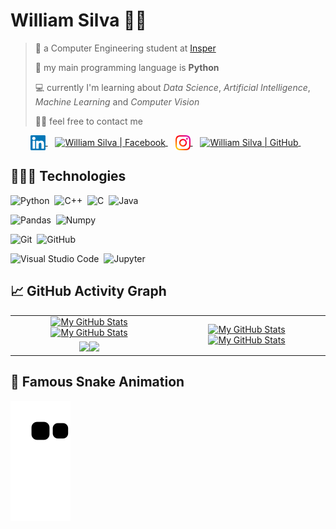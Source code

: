 # William Silva 👨‍💻

> 🦊 a Computer Engineering student at [Insper](http://insper.edu.br)
> 
> 🐍 my main programming language is **Python**
> 
> 💻 currently I'm learning about _Data Science_, _Artificial Intelligence_, _Machine Learning_ and _Computer Vision_
> 
> 🙋🏼 feel free to contact me
>
> 
<div>
  <p align="center">
  
  <a href="https://www.linkedin.com/in/williamars/" target="_blank">
    <img align="center" alt="William Silva  | Linkedin" width="24px" src="https://github.com/SatYu26/SatYu26/blob/master/Assets/Linkedin.svg" />
  </a> &nbsp;&nbsp;
  
  <a href="https://www.facebook.com/williamars7/" target="_blank">
      <img align="center" alt="William Silva | Facebook" width="24px" src="https://upload.wikimedia.org/wikipedia/en/thumb/0/04/Facebook_f_logo_%282021%29.svg/100px-Facebook_f_logo_%282021%29.svg.png" />
  </a> &nbsp;&nbsp;
  
  <a href="https://www.instagram.com/williamsiilva_/" target="_blank">
    <img align="center" alt="William Silva  | Instagram" width="24px" src="https://github.com/SatYu26/SatYu26/blob/master/Assets/Instagram.svg" />
  </a> &nbsp;&nbsp;
  
  <a href="https://profile-summary-for-github.herokuapp.com/user/williamars" target="_blank">
    <img align="center" alt="William Silva  | GitHub" width="26px" src="https://upload.wikimedia.org/wikipedia/commons/thumb/a/ae/Github-desktop-logo-symbol.svg/1024px-Github-desktop-logo-symbol.svg.png" />
  </a> &nbsp;&nbsp;
  
<p>
</div>

## 👨🏼‍💻 Technologies
![Python](https://img.shields.io/badge/-Python-555?style=flat&logo=python)&nbsp;
![C++](https://img.shields.io/badge/-C++-555?style=flat&logo=C%2B%2B&logoColor=fff)&nbsp;
![C](https://img.shields.io/badge/-C-555?style=flat&logo=C&logoColor=A8B9CC)&nbsp;
![Java](https://img.shields.io/badge/-Java-555?style=flat&logo=openjdk&logoColor=FFA518)&nbsp;

![Pandas](https://img.shields.io/badge/-Pandas-555?style=flat&logo=pandas)&nbsp;
![Numpy](https://img.shields.io/badge/-Numpy-555?style=flat&logo=numpy)&nbsp;

![Git](https://img.shields.io/badge/-Git-555?style=flat&logo=git)&nbsp;
![GitHub](https://img.shields.io/badge/-GitHub-555?style=flat&logo=github)&nbsp;

![Visual Studio Code](https://img.shields.io/badge/-Visual%20Studio%20Code-555?style=flat&logo=visual-studio-code&logoColor=007ACC)&nbsp;
![Jupyter](https://img.shields.io/badge/-Jupyter-555?style=flat&logo=jupyter)&nbsp;

## 📈 GitHub Activity Graph

<table>
    <tr>
        <td align="center"><a href="https://github.com/williamars#gh-light-mode-only"><img src="https://github-readme-stats.vercel.app/api?username=williamars&show_icons=true&theme=default&include_all_commits=true#gh-light-mode-only" alt="My GitHub Stats"/></a><a href="https://github.com/williamars#gh-dark-mode-only"><img src="https://github-readme-stats.vercel.app/api?username=williamars&show_icons=true&theme=tokyonight&include_all_commits=true#gh-dark-mode-only" alt="My GitHub Stats"/></a></td>
        <td rowspan="2" align="center"><a href="https://github.com/williamars#gh-light-mode-only"><img src="https://github-readme-stats.vercel.app/api/top-langs/?username=williamars&theme=default&langs_count=8#gh-light-mode-only" alt="My GitHub Stats"/></a><a href="https://github.com/williamars#gh-dark-mode-only"><img src="https://github-readme-stats.vercel.app/api/top-langs/?username=williamars&theme=tokyonight&langs_count=8#gh-dark-mode-only" alt="My GitHub Stats"/></a></td>
    </tr>
    <tr>
        <td align="center"><a href="https://github.com/williamars#gh-light-mode-only"><img src="https://github-readme-streak-stats.herokuapp.com/?user=williamars&theme=default"/></a><a href="https://github.com/williamars#gh-dark-mode-only"><img src="https://github-readme-streak-stats.herokuapp.com/?user=williamars&theme=tokyonight"/></a></td>
    </tr>
</table>

## 🐍 Famous Snake Animation

![Snake animation](https://github.com/williamars/williamars/blob/output/github-contribution-grid-snake.svg)

